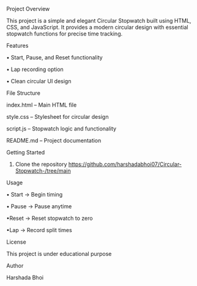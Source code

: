 Project Overview

This project is a simple and elegant Circular Stopwatch built using HTML, CSS, and JavaScript.
It provides a modern circular design with essential stopwatch functions for precise time tracking.


Features

• Start, Pause, and Reset functionality

• Lap recording option

• Clean circular UI design


File Structure

index.html – Main HTML file

style.css – Stylesheet for circular design

script.js – Stopwatch logic and functionality

README.md – Project documentation


Getting Started

1. Clone the repository
https://github.com/harshadabhoi07/Circular-Stopwatch-/tree/main


Usage

• Start → Begin timing

• Pause → Pause anytime

•Reset → Reset stopwatch to zero

•Lap → Record split times


License

This project is under educational purpose 


Author

Harshada Bhoi
